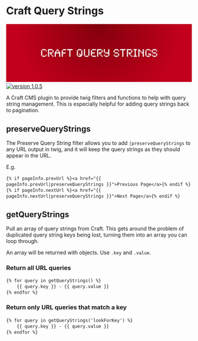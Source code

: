 # Craft Query Strings

![Banner](banner.png)
[![version 1.0.5](https://img.shields.io/badge/version-1.0.4-brightgreen.svg)](https://github.com/mrnebbi/craft-query-strings)


A Craft CMS plugin to provide twig filters and functions to help with query string management. This is especially helpful for adding query strings back to pagination.


## preserveQueryStrings

The Preserve Query String filter allows you to add `|preserveQueryStrings` to any URL output in twig, and it will keep the query strings as they should appear in the URL.

E.g.

```
{% if pageInfo.prevUrl %}<a href="{{ pageInfo.prevUrl|preserveQueryStrings }}">Previous Page</a>{% endif %}
{% if pageInfo.nextUrl %}<a href="{{ pageInfo.nextUrl|preserveQueryStrings }}">Next Page</a>{% endif %}
```


## getQueryStrings

Pull an array of query strings from Craft. This gets around the problem of duplicated query string keys being lost, turning them into an array you can loop through.

An array will be returned with objects. Use `.key` and `.value`.

### Return all URL queries

```
{% for query in getQueryStrings() %}
	{{ query.key }} - {{ query.value }}
{% endfor %}
```

### Return only URL queries that match a key

```
{% for query in getQueryStrings('lookForKey') %}
	{{ query.key }} - {{ query.value }}
{% endfor %}
```
